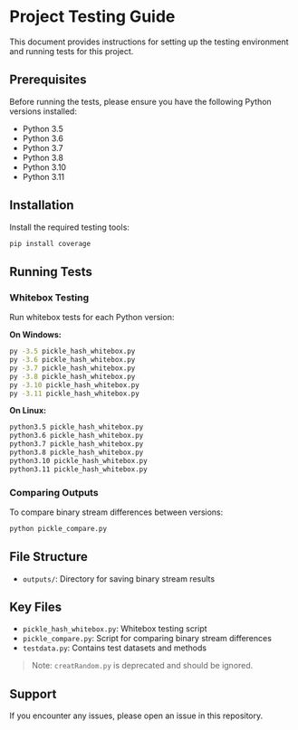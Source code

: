 # Project Testing Guide

This document provides instructions for setting up the testing environment and running tests for this project.

## Prerequisites

Before running the tests, please ensure you have the following Python versions installed:

- Python 3.5
- Python 3.6
- Python 3.7
- Python 3.8
- Python 3.10
- Python 3.11

## Installation

Install the required testing tools:

```bash
pip install coverage
```

## Running Tests

### Whitebox Testing

Run whitebox tests for each Python version:

**On Windows:**
```bash
py -3.5 pickle_hash_whitebox.py
py -3.6 pickle_hash_whitebox.py
py -3.7 pickle_hash_whitebox.py
py -3.8 pickle_hash_whitebox.py
py -3.10 pickle_hash_whitebox.py
py -3.11 pickle_hash_whitebox.py
```

**On Linux:**
```bash
python3.5 pickle_hash_whitebox.py
python3.6 pickle_hash_whitebox.py
python3.7 pickle_hash_whitebox.py
python3.8 pickle_hash_whitebox.py
python3.10 pickle_hash_whitebox.py
python3.11 pickle_hash_whitebox.py
```

### Comparing Outputs

To compare binary stream differences between versions:

```bash
python pickle_compare.py
```

## File Structure
- `outputs/`: Directory for saving binary stream results

## Key Files

- `pickle_hash_whitebox.py`: Whitebox testing script
- `pickle_compare.py`: Script for comparing binary stream differences
- `testdata.py`: Contains test datasets and methods

> Note: `creatRandom.py` is deprecated and should be ignored.

## Support

If you encounter any issues, please open an issue in this repository.
